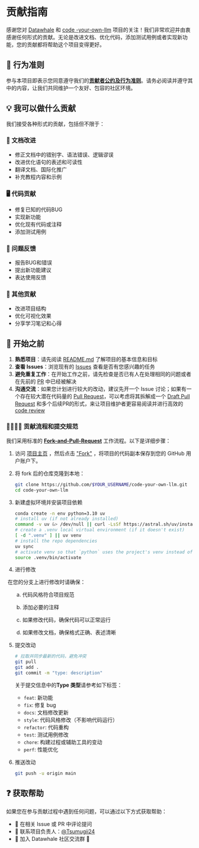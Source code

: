 # 贡献指南

感谢您对 [Datawhale](https://github.com/datawhalechina) 和 [code -your-own-llm](https://github.com/datawhalechina/code-your-own-llm) 项目的关注！我们非常欢迎并由衷感谢任何形式的贡献。无论是改进文档、优化代码，添加测试用例或者实现新功能，您的贡献都将帮助这个项目变得更好。

## 📜 行为准则

参与本项目即表示您同意遵守我们的[**贡献者公约及行为准则**](CODE_OF_CONDUCT.md)。请务必阅读并遵守其中的内容，让我们共同维护一个友好、包容的社区环境。

## 💡 我可以做什么贡献

我们接受各种形式的贡献，包括但不限于：

### 📝 文档改进

- 修正文档中的错别字、语法错误、逻辑谬误
- 改进优化语句的表述和可读性
- 翻译文档、国际化推广
- 补充教程内容和示例

### 🖥️ 代码贡献 

- 修复已知的代码BUG
- 实现新功能
- 优化现有代码或注释
- 添加测试用例

### 🐛 问题反馈

- 报告BUG和错误
- 提出新功能建议
- 表达使用反馈

### 🎨 其他贡献

- 改进项目结构
- 优化可视化效果
- 分享学习笔记和心得

## 🚀 开始之前

1. **熟悉项目**：请先阅读 [README.md](README.md) 了解项目的基本信息和目标
2. **查看 Issues**：浏览现有的 [Issues](https://github.com/datawhalechina/code-your-own-llm/issues) 查看是否有您感兴趣的任务
3. **避免重复工作**：在开始工作之前，请先检查是否已有人在处理相同的问题或者在先前的 [PR](https://github.com/datawhalechina/code-your-own-llm/pulls) 中已经被解决
4. **沟通交流**：如果您计划进行较大的改动，建议先开一个 Issue 讨论；如果有一个存在较大潜在代码量的 [Pull Request](https://docs.github.com/pull-requests)，可以考虑将其拆解成一个 [Draft Pull Request](https://github.blog/news-insights/product-news/introducing-draft-pull-requests/) 和多个后续PR的形式，来让项目维护者更容易阅读并进行高效的 [code review](https://github.com/features/code-review)

### 👩‍💻👩‍💻 贡献流程和提交规范

我们采用标准的 [**Fork-and-Pull-Request**](https://docs.github.com/en/get-started/quickstart/contributing-to-projects) 工作流程。以下是详细步骤：

1. 访问 [项目主页](https://github.com/datawhalechina/code-your-own-llm) ，然后点击 ["Fork"](https://github.com/datawhalechina/code-your-own-llm/fork) ，将项目的代码副本保存到您的 GitHub 用户账户下。

2. 将 fork 后的仓库克隆到本地：

   ```bash
   git clone https://github.com/$YOUR_USERNAME/code-your-own-llm.git
   cd code-your-own-llm
   ```

3. 新建虚拟环境并安装项目依赖

   ```bash
   conda create -n env python=3.10 uv
   # install uv (if not already installed)
   command -v uv &> /dev/null || curl -LsSf https://astral.sh/uv/install.sh | sh
   # create a .venv local virtual environment (if it doesn't exist)
   [ -d ".venv" ] || uv venv
   # install the repo dependencies
   uv sync
   # activate venv so that `python` uses the project's venv instead of system python
   source .venv/bin/activate
   ```

4. 进行修改

​	在您的分支上进行修改时请确保：

&emsp;&emsp;a. 代码风格符合项目规范

&emsp;&emsp;b. 添加必要的注释

&emsp;&emsp;c. 如果修改代码，确保代码可以正常运行

&emsp;&emsp;d. 如果修改文档，确保格式正确、表述清晰

5. 提交改动

   ```bash
   # 拉取并同步最新的代码，避免冲突
   git pull
   git add .
   git commit -m "type: description"
   ```

   关于提交信息中的**Type 类型**请参考如下标签：

   - `feat`: 新功能
   - `fix`: 修复 bug
   - `docs`: 文档修改更新
   - `style`: 代码风格修改（不影响代码运行）
   - `refactor`: 代码重构
   - `test`: 测试用例修改
   - `chore`: 构建过程或辅助工具的变动
   - `perf`: 性能优化

6. 推送改动

   ```bash
   git push -u origin main
   ```

## ❓ 获取帮助

如果您在参与贡献过程中遇到任何问题，可以通过以下方式获取帮助：

- 💬 在相关 Issue 或 PR 中评论提问
- 📧 联系项目负责人：[@Tsumugii24](https://github.com/Tsumugii24)
- 🐋 加入 Datawhale 社区交流群 🎉

